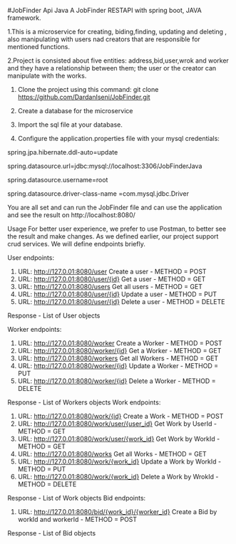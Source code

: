 #JobFinder Api Java
A JobFinder RESTAPI with spring boot, JAVA framework.

1.This is a microservice for creating, biding,finding, updating and deleting , also manipulating with users nad creators that are responsible for mentioned functions.

2.Project is consisted about five  entities: address,bid,user,wrok and worker and they have a relationship between them; the user or the creator can manipulate with the works.

1. Clone the project using this command:
git clone https://github.com/DardanIseni/JobFinder.git

2. Create a database for the microservice
3. Import the sql file at your database.
4. Configure the application.properties file with your mysql credentials:

spring.jpa.hibernate.ddl-auto=update

spring.datasource.url=jdbc:mysql://localhost:3306/JobFinderJava

spring.datasource.username=root

spring.datasource.driver-class-name =com.mysql.jdbc.Driver

You are all set and can run the JobFinder file and can use the application and see the result on http://localhost:8080/

Usage
For better user experience, we prefer to use Postman, to better see the result and make changes. As we defined earlier, our project support crud services. We will define endpoints briefly.

User endpoints:
1. URL: http://127.0.01:8080/user Create a user - METHOD = POST
2. URL: http://127.0.01:8080/user/{id} Get a user - METHOD = GET
3. URL: http://127.0.01:8080/users Get all users - METHOD = GET
4. URL: http://127.0.01:8080/user/{id} Update a user - METHOD = PUT
5. URL: http://127.0.01:8080/user/{id} Delete a user - METHOD = DELETE

Response - List of User objects

Worker endpoints:
1. URL: http://127.0.01:8080/worker Create a Worker - METHOD = POST
2. URL: http://127.0.01:8080/worker/{id} Get a Worker - METHOD = GET
3. URL: http://127.0.01:8080/workers Get all Workers - METHOD = GET
4. URL: http://127.0.01:8080/worker/{id} Update a Worker - METHOD = PUT
5. URL: http://127.0.01:8080/worker/{id} Delete a Worker - METHOD = DELETE

Response - List of Workers objects
Work endpoints:
1. URL: http://127.0.01:8080/work/{id} Create a Work - METHOD = POST
2. URL: http://127.0.01:8080/work/user/{user_id} Get Work by UserId - METHOD = GET
3. URL: http://127.0.01:8080/work/user/{work_id} Get Work by WorkId - METHOD = GET
4. URL: http://127.0.01:8080/works Get all Works - METHOD = GET
5. URL: http://127.0.01:8080/work/{work_id} Update a Work by WorkId - METHOD = PUT
6. URL: http://127.0.01:8080/work/{work_id} Delete a Work by WrokId - METHOD = DELETE


Response - List of Work objects
Bid endpoints:

1. URL: http://127.0.01:8080/bid/{work_id}/{worker_id} Create a Bid by workId and workerId - METHOD = POST

Response - List of Bid objects









